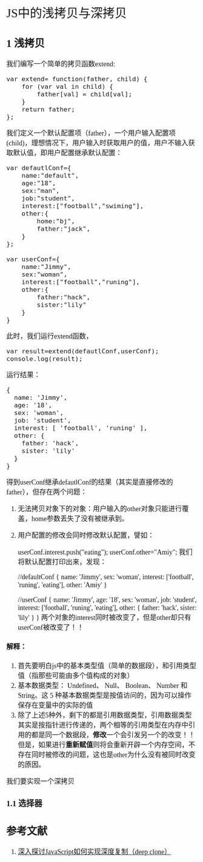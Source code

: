 <font face="微软雅黑" size="4" >
<font size="6">JS中的浅拷贝与深拷贝</font>


## 1 浅拷贝 

我们编写一个简单的拷贝函数extend:  

	var extend= function(father, child) {
        for (var val in child) {
            father[val] = child[val];
        }
        return father;
    };

我们定义一个默认配置项（father），一个用户输入配置项(child)，理想情况下，用户输入时获取用户的值，用户不输入获取默认值，即用户配置继承默认配置：

	var defautlConf={
		name:"default",
		age:"18",
		sex:"man",
		job:"student",
		interest:["football","swiming"],
		other:{
			home:"bj",
			father:"jack",
		}
	};
	
	var userConf={
		name:"Jimmy",
		sex:"woman",
		interest:["football","runing"],
		other:{
	        father:"hack",
	        sister:"lily"
		}
	}
此时，我们运行extend函数，

	var result=extend(defautlConf,userConf);
    console.log(result);
运行结果：

	{ 
	  name: 'Jimmy',
	  age: '18',
	  sex: 'woman',
	  job: 'student',
	  interest: [ 'football', 'runing' ],
	  other: { 
		father: 'hack', 
		sister: 'lily' 
	  } 
	}

得到userConf继承defautlConf的结果（其实是直接修改的father），但存在两个问题：  
1. 无法拷贝对象下的对象：用户输入的other对象只能进行覆盖，home参数丢失了没有被继承到。  
2. 用户配置的修改会同时修改默认配置，譬如：
   
      userConf.interest.push("eating");
	  userConf.other="Amiy";
我们将默认配置打印出来，发现：

	//defaultConf
	{
    name: 'Jimmy',
    sex: 'woman',
    interest: ['football', 'runing', 'eating'],
    other: 'Amiy'
    }

	//userConf
	{
     name: 'Jimmy',
     age: '18',
     sex: 'woman',
     job: 'student',
     interest: ['football', 'runing', 'eating'],
     other: { 
        father: 'hack',
        sister: 'lily' 
     }
    }
两个对象的interest同时被改变了，但是other却只有userConf被改变了！！

#### 解释：  
 1. 首先要明白js中的基本类型值（简单的数据段），和引用类型值（指那些可能由多个值构成的对象）
 2. 基本数据类型： Undefined、 Null、 Boolean、 Number 和 String。这 5 种基本数据类型是按值访问的，因为可以操作保存在变量中的实际的值
 3. 除了上述5种外，剩下的都是引用数据类型，引用数据类型其实是按指针进行传递的，两个相等的引用类型在内存中引用的都是同一个数据段，**修改**一个会引发另一个的改变！！但是，如果进行**重新赋值**则将会重新开辟一个内存空间，不存在同时被修改的问题，这也是other为什么没有被同时改变的原因。
 
我们要实现一个深拷贝
### 1.1 选择器  



##  参考文献

1. [深入探讨JavaScript如何实现深度复制（deep clone）](http://www.cnblogs.com/yugege/p/5200142.html)


